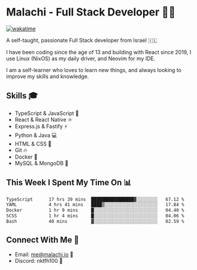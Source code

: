 # Malachi - Full Stack Developer 🚀🔥
[![wakatime](https://wakatime.com/badge/user/112ec769-e669-4b78-a46f-cf4343930741.svg)](https://wakatime.com/@112ec769-e669-4b78-a46f-cf4343930741)

A self-taught, passionate Full Stack developer from Israel 🇮🇱

I have been coding since the age of 13 and building with React since 2019, I use Linux (NixOS) as my daily driver, and Neovim for my IDE.

I am a self-learner who loves to learn new things, and always looking to improve my skills and knowledge.

## Skills 🎓
- TypeScript & JavaScript 💎
- React & React Native ⚛️
- Express.js & Fastify ⚡️
- Python & Java 💻
- HTML & CSS 🎨
- Git 🔥
- Docker 🐳
- MySQL & MongoDB 💾

## This Week I Spent My Time On 📊
<!--START_SECTION:waka-->

```txt
TypeScript      17 hrs 39 mins  ████████████████▓░░░░░░░░   67.12 %
YAML            4 hrs 41 mins   ████▒░░░░░░░░░░░░░░░░░░░░   17.84 %
Docker          1 hr 9 mins     █░░░░░░░░░░░░░░░░░░░░░░░░   04.40 %
SCSS            1 hr 4 mins     █░░░░░░░░░░░░░░░░░░░░░░░░   04.06 %
Bash            40 mins         ▓░░░░░░░░░░░░░░░░░░░░░░░░   02.59 %
```

<!--END_SECTION:waka-->


## Connect With Me 📱
- Email: me@malachi.io 📧
- Discord: nktfh100 👾

